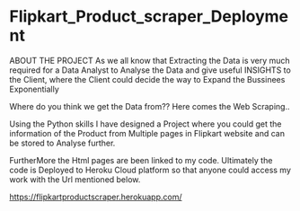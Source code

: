 # Flipkart_Product_scraper_Deployment
ABOUT THE PROJECT As we all know that Extracting the Data is very much required for a Data Analyst to Analyse the Data and give useful INSIGHTS to the Client, where the Client could decide the way to Expand the Bussinees Exponentially

Where do you think we get the Data from?? Here comes the Web Scraping..

Using the Python skills I have designed a Project where you could get the information of the Product from Multiple pages in Flipkart website and can be stored to Analyse further.

FurtherMore the Html pages are been linked to my code.
Ultimately the code is Deployed to Heroku Cloud platform so that anyone could access my work with the Url mentioned below.

https://flipkartproductscraper.herokuapp.com/
